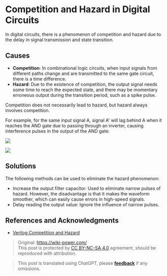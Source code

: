 # Competition and Hazard in Digital Circuits

In digital circuits, there is a phenomenon of competition and hazard due to the delay in signal transmission and state transition.

## Causes

- **Competition**: In combinational logic circuits, when input signals from different paths change and are transmitted to the same gate circuit, there is a time difference.
- **Hazard**: Due to the existence of competition, the output signal needs some time to reach the expected state, and there may be momentary erroneous output during the transition period, such as a spike pulse.

Competition does not necessarily lead to hazard, but hazard always involves competition.

For example, for the same input signal A, signal A' will lag behind A when it reaches the AND gate due to passing through an inverter, causing interference pulses in the output of the AND gate:

![](https://wiki-media-1253965369.cos.ap-guangzhou.myqcloud.com/img/20220622163331.png)

![](https://wiki-media-1253965369.cos.ap-guangzhou.myqcloud.com/img/20220622163337.png)

## Solutions

The following methods can be used to eliminate the hazard phenomenon:

- Increase the output filter capacitor: Used to eliminate narrow pulses of hazard. However, the disadvantage is that it makes the waveform smoother, which can easily cause errors in high-speed signals.
- Delay reading the output value: Ignore the influence of narrow pulses.

## References and Acknowledgments

- [Verilog Competition and Hazard](https://www.runoob.com/w3cnote/verilog-competition-hazard.html)

> Original: <https://wiki-power.com/>  
> This post is protected by [CC BY-NC-SA 4.0](https://creativecommons.org/licenses/by/4.0/deed.en) agreement, should be reproduced with attribution.

> This post is translated using ChatGPT, please [**feedback**](https://github.com/linyuxuanlin/Wiki_MkDocs/issues/new) if any omissions.